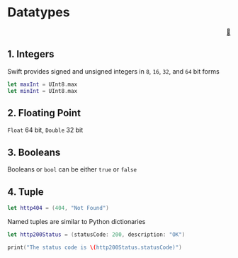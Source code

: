 # Datatypes


<div style="text-align: right"> <a href="javascript:history.back()">🏡</a>
</div>

## 1. Integers

Swift provides signed and unsigned integers in `8`, `16`, `32`, and `64` bit forms

```swift
let maxInt = UInt8.max
let minInt = UInt8.max
```

## 2. Floating Point

`Float` 64 bit, `Double` 32 bit

## 3. Booleans

Booleans or `bool` can be either `true` or `false`


## 4. Tuple

```swift
let http404 = (404, "Not Found")
```

Named tuples are similar to Python dictionaries

```swift
let http200Status = (statusCode: 200, description: "OK")

print("The status code is \(http200Status.statusCode)")
```
